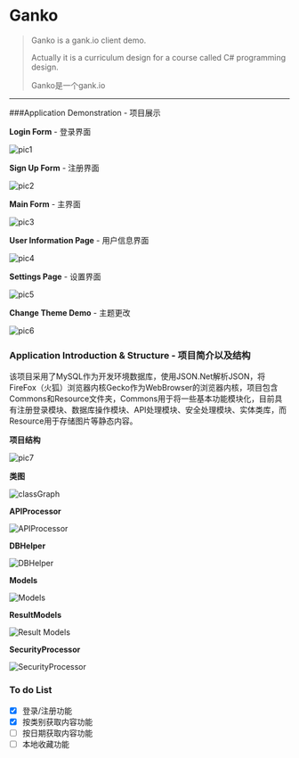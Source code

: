 # Ganko

> Ganko is a gank.io client demo.
>
> Actually it is a curriculum design for a course called C# programming design. 
>
> Ganko是一个gank.io

---

###Application Demonstration - 项目展示

**Login Form** - 登录界面

![pic1](http://ouq4wp7r4.bkt.clouddn.com/GankoPic1.png)



**Sign Up Form** - 注册界面

![pic2](http://ouq4wp7r4.bkt.clouddn.com/GankoPic2.png)



**Main Form** - 主界面

![pic3](http://ouq4wp7r4.bkt.clouddn.com/GankoPic3.png)



**User Information Page** - 用户信息界面

![pic4](http://ouq4wp7r4.bkt.clouddn.com/GankoPic4.png)



**Settings Page** - 设置界面

![pic5](http://ouq4wp7r4.bkt.clouddn.com/GankoPic5.png)



**Change Theme Demo** - 主题更改

![pic6](http://ouq4wp7r4.bkt.clouddn.com/GankoPic6.png)



### Application Introduction & Structure - 项目简介以及结构

该项目采用了MySQL作为开发环境数据库，使用JSON.Net解析JSON，将FireFox（火狐）浏览器内核Gecko作为WebBrowser的浏览器内核，项目包含Commons和Resource文件夹，Commons用于将一些基本功能模块化，目前具有注册登录模块、数据库操作模块、API处理模块、安全处理模块、实体类库，而Resource用于存储图片等静态内容。

**项目结构**

![pic7](http://ouq4wp7r4.bkt.clouddn.com/GankoPic7.png)



**类图**

![classGraph](http://ouq4wp7r4.bkt.clouddn.com/GankoClassDiagram.jpg)

**APIProcessor**

![APIProcessor](http://ouq4wp7r4.bkt.clouddn.com/APIProcessor.png)

**DBHelper**

![DBHelper](http://ouq4wp7r4.bkt.clouddn.com/DBHelper.png)

**Models**

![Models](http://ouq4wp7r4.bkt.clouddn.com/Models.png)

**ResultModels**

![Result Models](http://ouq4wp7r4.bkt.clouddn.com/ResultModel.png)

**SecurityProcessor**

![SecurityProcessor](http://ouq4wp7r4.bkt.clouddn.com/SecurityProcessor.png)

### To do List

- [x] 登录/注册功能
- [x] 按类别获取内容功能
- [ ] 按日期获取内容功能
- [ ] 本地收藏功能